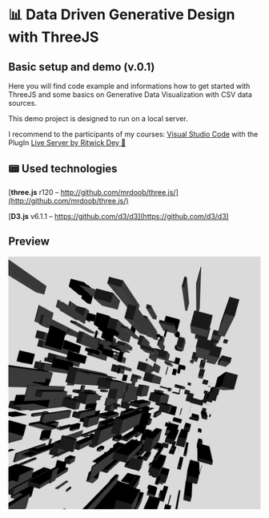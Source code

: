# 📊 Data Driven Generative Design with ThreeJS 
## Basic setup and demo (v.0.1)

Here you will find code example and informations how to get started with ThreeJS and some basics on Generative Data Visualization with CSV data sources.

This demo project is designed to run on a local server.

I recommend to the participants of my courses: 
[Visual Studio Code](https://code.visualstudio.com) with the PlugIn [Live Server by Ritwick Dey 🔗](https://marketplace.visualstudio.com/items?itemName=ritwickdey.LiveServer)

## 📟 Used technologies
[**three.js** r120 – http://github.com/mrdoob/three.js/](http://github.com/mrdoob/three.js/)

[**D3.js** v6.1.1 – https://github.com/d3/d3](https://github.com/d3/d3)

## Preview
![Screenshot](https://github.com/Fraaanz/Data-Driven-Generative-Design-Basics/raw/master/preview.jpg)
